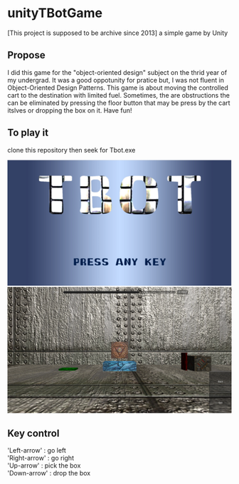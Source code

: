 # unityTBotGame
 [This project is supposed to be archive since 2013] a simple game by Unity

## Propose
I did this game for the "object-oriented design" subject on the thrid year of my undergrad. It was a good oppotunity for pratice but, I was not fluent in Object-Oriented Design Patterns. This game is about moving the controlled cart to the destination with limited fuel. Sometimes, the are obstructions the can be eliminated by pressing the floor button that may be press by the cart itslves or dropping the box on it. Have fun!

## To play it
clone this repository then seek for Tbot.exe

![](1.PNG)
![](2.PNG)

## Key control
'Left-arrow' : go left <br />
'Right-arrow' : go right <br />
'Up-arrow' : pick the box <br />
'Down-arrow' : drop the box <br />
